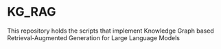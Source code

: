 # KG_RAG
This repository holds the scripts that implement Knowledge Graph based Retrieval-Augmented Generation for Large Language Models
